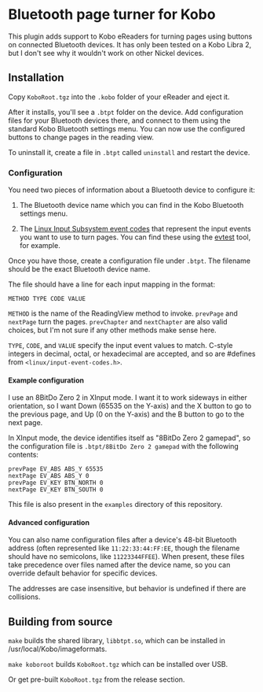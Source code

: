 # Bluetooth page turner for Kobo

This plugin adds support to Kobo eReaders for turning pages using buttons on
connected Bluetooth devices.  It has only been tested on a Kobo Libra 2, but I
don't see why it wouldn't work on other Nickel devices.

## Installation

Copy `KoboRoot.tgz` into the `.kobo` folder of your eReader and eject it.

After it installs, you'll see a `.btpt` folder on the device.  Add
configuration files for your Bluetooth devices there, and connect to them using
the standard Kobo Bluetooth settings menu.  You can now use the configured
buttons to change pages in the reading view.

To uninstall it, create a file in `.btpt` called `uninstall` and restart the
device.

### Configuration

You need two pieces of information about a Bluetooth device to configure it:

1. The Bluetooth device name which you can find in the Kobo Bluetooth settings
   menu.

2. The [Linux Input Subsystem event codes][0] that represent the input events
   you want to use to turn pages.  You can find these using the [evtest][1]
   tool, for example.

Once you have those, create a configuration file under `.btpt`.  The filename
should be the exact Bluetooth device name.

The file should have a line for each input mapping in the format:

```
METHOD TYPE CODE VALUE
```

`METHOD` is the name of the ReadingView method to invoke.  `prevPage` and
`nextPage` turn the pages.  `prevChapter` and `nextChapter` are also valid
choices, but I'm not sure if any other methods make sense here.

`TYPE`, `CODE`, and `VALUE` specify the input event values to match.  C-style
integers in decimal, octal, or hexadecimal are accepted, and so are #defines
from `<linux/input-event-codes.h>`. 

[0]: https://www.kernel.org/doc/html/v4.14/input/event-codes.html
[1]: https://cgit.freedesktop.org/evtest/

#### Example configuration

I use an 8BitDo Zero 2 in XInput mode.  I want it to work sideways in either
orientation, so I want Down (65535 on the Y-axis) and the X button to go to the
previous page, and Up (0 on the Y-axis) and the B button to go to the next
page.

In XInput mode, the device identifies itself as "8BitDo Zero 2 gamepad", so
the configuration file is `.btpt/8BitDo Zero 2 gamepad` with the following
contents:

```
prevPage EV_ABS ABS_Y 65535
nextPage EV_ABS ABS_Y 0
prevPage EV_KEY BTN_NORTH 0
nextPage EV_KEY BTN_SOUTH 0
```

This file is also present in the `examples` directory of this repository.

#### Advanced configuration

You can also name configuration files after a device's 48-bit Bluetooth address
(often represented like `11:22:33:44:FF:EE`, though the filename should have no
semicolons, like `11223344FFEE`).  When present, these files take precedence
over files named after the device name, so you can override default behavior
for specific devices.

The addresses are case insensitive, but behavior is undefined if there are
collisions.

## Building from source

`make` builds the shared library, `libbtpt.so`, which can be installed in
/usr/local/Kobo/imageformats.

`make koboroot` builds `KoboRoot.tgz` which can be installed over USB.

Or get pre-built `KoboRoot.tgz` from the release section.
